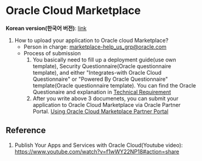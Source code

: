 # Oracle Cloud Marketplace

**Korean version(한국어 버전)**: [link](https://github.com/joungminko/oracle-cloud-marketplace/blob/master/README-kor.md)

1. How to upload your application to Oracle cloud Marketplace?
    - Person in charge: marketplace-help_us_grp@oracle.com
    - Process of submission
      1. You basically need to fill up a deployment guide(use own template), Security Questionnaire(Oracle questionnaire template), and either "Integrates-with Oracle Cloud Questionnaire" or "Powered By Oracle Questionnaire" template(Oracle questionnaire template).  You can find the Oracle Questionaire and explanation in [Technical Requirement](https://github.com/joungminko/oracle-cloud-marketplace/blob/master/technical-requirement.md)
      2. After you write above 3 documenets, you can submit your application to Oracle Cloud Marketplace via Oracle Partner Portal. [Using Oracle Cloud Marketplace Partner Portal](https://github.com/joungminko/oracle-cloud-marketplace/blob/master/publisher-application.md)


## Reference
1. Publish Your Apps and Services with Oracle Cloud(Youtube video): https://www.youtube.com/watch?v=f1wWY22NP18#action=share
